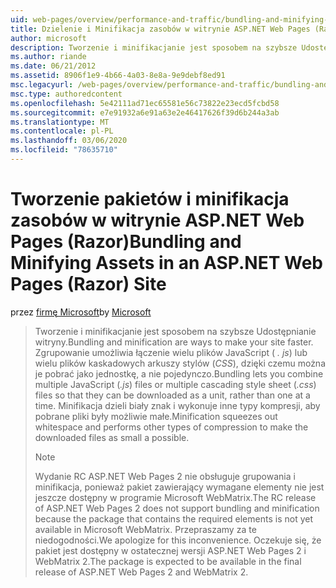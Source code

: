 ```yaml
---
uid: web-pages/overview/performance-and-traffic/bundling-and-minifying-assets-in-an-aspnet-web-pages-razor-site
title: Dzielenie i Minifikacja zasobów w witrynie ASP.NET Web Pages (Razor) | Microsoft Docs
author: microsoft
description: Tworzenie i minifikacjanie jest sposobem na szybsze Udostępnianie witryny. Zgrupowanie umożliwia łączenie wielu plików JavaScript (. js) lub wielu kaskadowych arkuszy stylów (...
ms.author: riande
ms.date: 06/21/2012
ms.assetid: 8906f1e9-4b66-4a03-8e8a-9e9debf8ed91
msc.legacyurl: /web-pages/overview/performance-and-traffic/bundling-and-minifying-assets-in-an-aspnet-web-pages-razor-site
msc.type: authoredcontent
ms.openlocfilehash: 5e42111ad71ec65581e56c73822e23ecd5fcbd58
ms.sourcegitcommit: e7e91932a6e91a63e2e46417626f39d6b244a3ab
ms.translationtype: MT
ms.contentlocale: pl-PL
ms.lasthandoff: 03/06/2020
ms.locfileid: "78635710"
---
```

# <a name="bundling-and-minifying-assets-in-an-aspnet-web-pages-razor-site"></a><span data-ttu-id="bb8d9-104">Tworzenie pakietów i minifikacja zasobów w witrynie ASP.NET Web Pages (Razor)</span><span class="sxs-lookup"><span data-stu-id="bb8d9-104">Bundling and Minifying Assets in an ASP.NET Web Pages (Razor) Site</span></span>

<span data-ttu-id="bb8d9-105">przez [firmę Microsoft](https://github.com/microsoft)</span><span class="sxs-lookup"><span data-stu-id="bb8d9-105">by [Microsoft](https://github.com/microsoft)</span></span>

> <span data-ttu-id="bb8d9-106">Tworzenie i minifikacjanie jest sposobem na szybsze Udostępnianie witryny.</span><span class="sxs-lookup"><span data-stu-id="bb8d9-106">Bundling and minification are ways to make your site faster.</span></span> <span data-ttu-id="bb8d9-107">Zgrupowanie umożliwia łączenie wielu plików JavaScript ( *. js*) lub wielu plików kaskadowych arkuszy stylów (*CSS*), dzięki czemu można je pobrać jako jednostkę, a nie pojedynczo.</span><span class="sxs-lookup"><span data-stu-id="bb8d9-107">Bundling lets you combine multiple JavaScript (*.js*) files or multiple cascading style sheet (*.css*) files so that they can be downloaded as a unit, rather than one at a time.</span></span> <span data-ttu-id="bb8d9-108">Minifikacja dzieli biały znak i wykonuje inne typy kompresji, aby pobrane pliki były możliwie małe.</span><span class="sxs-lookup"><span data-stu-id="bb8d9-108">Minification squeezes out whitespace and performs other types of compression to make the downloaded files as small a possible.</span></span>
> 
> > [!NOTE]
> > <span data-ttu-id="bb8d9-109">Wydanie RC ASP.NET Web Pages 2 nie obsługuje grupowania i minifikacja, ponieważ pakiet zawierający wymagane elementy nie jest jeszcze dostępny w programie Microsoft WebMatrix.</span><span class="sxs-lookup"><span data-stu-id="bb8d9-109">The RC release of ASP.NET Web Pages 2 does not support bundling and minification because the package that contains the required elements is not yet available in Microsoft WebMatrix.</span></span> <span data-ttu-id="bb8d9-110">Przepraszamy za te niedogodności.</span><span class="sxs-lookup"><span data-stu-id="bb8d9-110">We apologize for this inconvenience.</span></span> <span data-ttu-id="bb8d9-111">Oczekuje się, że pakiet jest dostępny w ostatecznej wersji ASP.NET Web Pages 2 i WebMatrix 2.</span><span class="sxs-lookup"><span data-stu-id="bb8d9-111">The package is expected to be available in the final release of ASP.NET Web Pages 2 and WebMatrix 2.</span></span>
